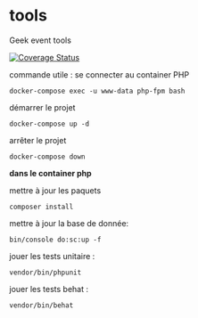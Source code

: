 # tools
Geek event tools

[![Coverage Status](https://coveralls.io/repos/github/geekevent/tools/badge.svg?branch=main)](https://coveralls.io/github/geekevent/tools?branch=main)

commande utile :
se connecter au container PHP 
```shell script
docker-compose exec -u www-data php-fpm bash
```

démarrer le projet 
```shell script
docker-compose up -d
```

arrêter le projet 
```shell script
docker-compose down
```

__dans le container php__

mettre à jour les paquets 
```shell script
composer install
```

mettre à jour la base de donnée:
```shell script
bin/console do:sc:up -f
```

jouer les tests unitaire :
```shell script
vendor/bin/phpunit
```

jouer les tests behat :
```shell script
vendor/bin/behat
```
